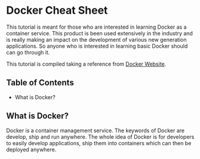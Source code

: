 # Docker Cheat Sheet
This tutorial is meant for those who are interested in learning Docker as a container service. This product is been used extensively in the industry and is really making an impact on the development of various new generation applications. So anyone who is interested in learning basic Docker should can go through it.

This tutorial is compiled taking a reference from [Docker Website](www.docker.com//).

## Table of Contents
- What is Docker?
## What is Docker?
Docker is a container management service. The keywords of Docker are develop, ship and run anywhere. The whole idea of Docker is for developers to easily develop applications, ship them into containers which can then be deployed anywhere.
